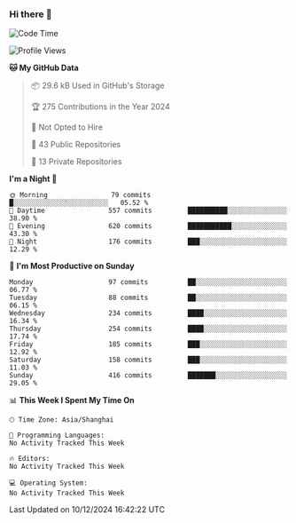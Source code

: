 ### Hi there 👋

<!--
**robinWongM/robinWongM** is a ✨ _special_ ✨ repository because its `README.md` (this file) appears on your GitHub profile.

Here are some ideas to get you started:

- 🔭 I’m currently working on ...
- 🌱 I’m currently learning ...
- 👯 I’m looking to collaborate on ...
- 🤔 I’m looking for help with ...
- 💬 Ask me about ...
- 📫 How to reach me: ...
- 😄 Pronouns: ...
- ⚡ Fun fact: ...
-->

<!--START_SECTION:waka-->
![Code Time](http://img.shields.io/badge/Code%20Time-266%20hrs%2026%20mins-blue)

![Profile Views](http://img.shields.io/badge/Profile%20Views-0-blue)

**🐱 My GitHub Data** 

> 📦 29.6 kB Used in GitHub's Storage 
 > 
> 🏆 275 Contributions in the Year 2024
 > 
> 🚫 Not Opted to Hire
 > 
> 📜 43 Public Repositories 
 > 
> 🔑 13 Private Repositories 
 > 
**I'm a Night 🦉** 

```text
🌞 Morning                79 commits          █░░░░░░░░░░░░░░░░░░░░░░░░   05.52 % 
🌆 Daytime                557 commits         ██████████░░░░░░░░░░░░░░░   38.90 % 
🌃 Evening                620 commits         ███████████░░░░░░░░░░░░░░   43.30 % 
🌙 Night                  176 commits         ███░░░░░░░░░░░░░░░░░░░░░░   12.29 % 
```
📅 **I'm Most Productive on Sunday** 

```text
Monday                   97 commits          ██░░░░░░░░░░░░░░░░░░░░░░░   06.77 % 
Tuesday                  88 commits          ██░░░░░░░░░░░░░░░░░░░░░░░   06.15 % 
Wednesday                234 commits         ████░░░░░░░░░░░░░░░░░░░░░   16.34 % 
Thursday                 254 commits         ████░░░░░░░░░░░░░░░░░░░░░   17.74 % 
Friday                   185 commits         ███░░░░░░░░░░░░░░░░░░░░░░   12.92 % 
Saturday                 158 commits         ███░░░░░░░░░░░░░░░░░░░░░░   11.03 % 
Sunday                   416 commits         ███████░░░░░░░░░░░░░░░░░░   29.05 % 
```


📊 **This Week I Spent My Time On** 

```text
🕑︎ Time Zone: Asia/Shanghai

💬 Programming Languages: 
No Activity Tracked This Week

🔥 Editors: 
No Activity Tracked This Week

💻 Operating System: 
No Activity Tracked This Week
```


 Last Updated on 10/12/2024 16:42:22 UTC
<!--END_SECTION:waka-->
